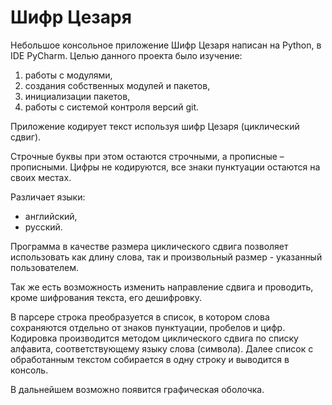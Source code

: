 # Шифр Цезаря

Небольшое консольное приложение Шифр Цезаря написан на Python, в IDE PyCharm. Целью данного проекта было изучение:

 1. работы с модулями,
 2. создания собственных модулей и пакетов,
 3. инициализации пакетов,
 4. работы с системой контроля версий git.

Приложение кодирует текст используя шифр Цезаря (циклический сдвиг).

Строчные буквы при этом остаются строчными, а прописные – прописными. Цифры не кодируются, все знаки пунктуации остаются на своих местах.

Различает языки:

 * английский,
 * русский.

Программа в качестве размера циклического сдвига позволяет использовать как длину слова, так и произвольный размер - указанный пользователем.

Так же есть возможность изменить направление сдвига и проводить, кроме шифрования текста, его дешифровку.

В парсере строка преобразуется в список, в котором слова сохраняются отдельно от знаков пунктуации, пробелов и цифр. Кодировка производится методом циклического сдвига по списку алфавита, соответствующему языку слова (символа). Далее список с обработанным текстом собирается в одну строку и выводится в консоль.

В дальнейшем возможно появится графическая оболочка.
